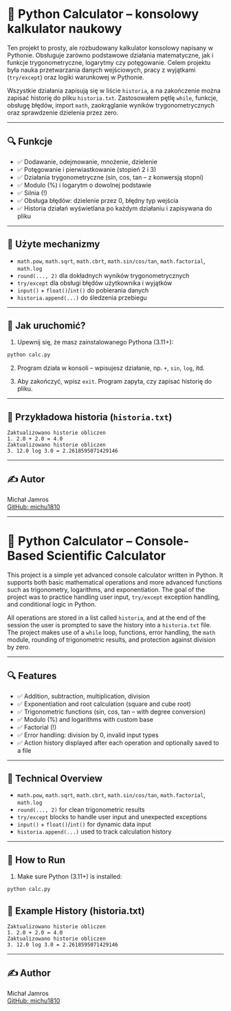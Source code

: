 # 🧮 Python Calculator – konsolowy kalkulator naukowy

Ten projekt to prosty, ale rozbudowany kalkulator konsolowy napisany w Pythonie. Obsługuje zarówno podstawowe działania matematyczne, jak i funkcje trygonometryczne, logarytmy czy potęgowanie. Celem projektu była nauka przetwarzania danych wejściowych, pracy z wyjątkami (`try/except`) oraz logiki warunkowej w Pythonie.

Wszystkie działania zapisują się w liście `historia`, a na zakończenie można zapisać historię do pliku `historia.txt`. Zastosowałem pętlę `while`, funkcje, obsługę błędów, import `math`, zaokrąglanie wyników trygonometrycznych oraz sprawdzenie dzielenia przez zero.

---

## 🔍 Funkcje

- ✅ Dodawanie, odejmowanie, mnożenie, dzielenie
- ✅ Potęgowanie i pierwiastkowanie (stopień 2 i 3)
- ✅ Działania trygonometryczne (sin, cos, tan – z konwersją stopni)
- ✅ Modulo (%) i logarytm o dowolnej podstawie
- ✅ Silnia (!)
- ✅ Obsługa błędów: dzielenie przez 0, błędny typ wejścia
- ✅ Historia działań wyświetlana po każdym działaniu i zapisywana do pliku

---

## 🧠 Użyte mechanizmy

- `math.pow`, `math.sqrt`, `math.cbrt`, `math.sin/cos/tan`, `math.factorial`, `math.log`
- `round(..., 2)` dla dokładnych wyników trygonometrycznych
- `try/except` dla obsługi błędów użytkownika i wyjątków
- `input()` + `float()`/`int()` do pobierania danych
- `historia.append(...)` do śledzenia przebiegu

---

## 🚀 Jak uruchomić?

1. Upewnij się, że masz zainstalowanego Pythona (3.11+):

```bash
python calc.py
```

2. Program działa w konsoli – wpisujesz działanie, np. `+`, `sin`, `log`, itd.

3. Aby zakończyć, wpisz `exit`. Program zapyta, czy zapisać historię do pliku.

---

## 📄 Przykładowa historia (`historia.txt`)

```
Zaktualizowano historie obliczen 
1. 2.0 + 2.0 = 4.0
Zaktualizowano historie obliczen 
3. 12.0 log 3.0 = 2.2618595071429146
```

---

## ✍️ Autor

Michał Jamros  
[GitHub: michu1810](https://github.com/michu1810)

---

# 🧮 Python Calculator – Console-Based Scientific Calculator

This project is a simple yet advanced console calculator written in Python. It supports both basic mathematical operations and more advanced functions such as trigonometry, logarithms, and exponentiation. The goal of the project was to practice handling user input, `try/except` exception handling, and conditional logic in Python.

All operations are stored in a list called `historia`, and at the end of the session the user is prompted to save the history into a `historia.txt` file. The project makes use of a `while` loop, functions, error handling, the `math` module, rounding of trigonometric results, and protection against division by zero.

---

## 🔍 Features

- ✅ Addition, subtraction, multiplication, division  
- ✅ Exponentiation and root calculation (square and cube root)  
- ✅ Trigonometric functions (sin, cos, tan – with degree conversion)  
- ✅ Modulo (%) and logarithms with custom base  
- ✅ Factorial (!)  
- ✅ Error handling: division by 0, invalid input types  
- ✅ Action history displayed after each operation and optionally saved to a file

---

## 🧠 Technical Overview

- `math.pow`, `math.sqrt`, `math.cbrt`, `math.sin/cos/tan`, `math.factorial`, `math.log`  
- `round(..., 2)` for clean trigonometric results  
- `try/except` blocks to handle user input and unexpected exceptions  
- `input()` + `float()`/`int()` for dynamic data input  
- `historia.append(...)` used to track calculation history  

---

## 🚀 How to Run

1. Make sure Python (3.11+) is installed:

```bash
python calc.py
```

## 📄 Example History (historia.txt)

```
Zaktualizowano historie obliczen 
1. 2.0 + 2.0 = 4.0
Zaktualizowano historie obliczen 
3. 12.0 log 3.0 = 2.2618595071429146
```

---

## ✍️ Author

Michał Jamros  
[GitHub: michu1810](https://github.com/michu1810)

